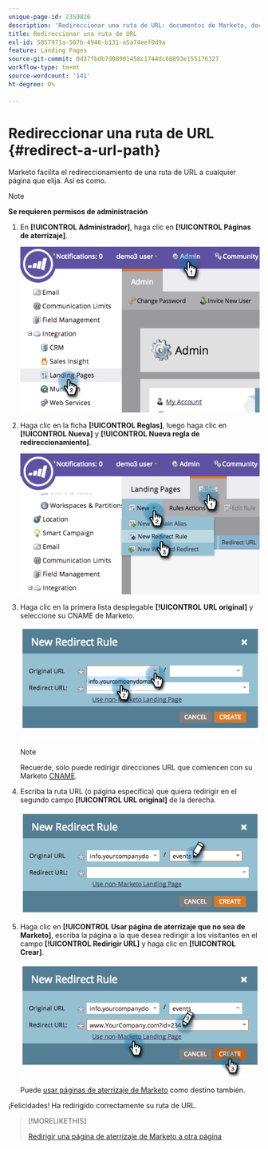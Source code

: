 ```yaml
---
unique-page-id: 2359826
description: 'Redireccionar una ruta de URL: documentos de Marketo, documentación del producto'
title: Redireccionar una ruta de URL
exl-id: 5857971a-507b-4946-b131-a5a74eef0d9a
feature: Landing Pages
source-git-commit: 0d37fbdb7d08901458c1744dc68893e155176327
workflow-type: tm+mt
source-wordcount: '141'
ht-degree: 0%

---
```


# Redireccionar una ruta de URL {#redirect-a-url-path}

Marketo facilita el redireccionamiento de una ruta de URL a cualquier página que elija. Así es como.

>[!NOTE]
>
>**Se requieren permisos de administración**

1. En **[!UICONTROL Administrador]**, haga clic en **[!UICONTROL Páginas de aterrizaje]**.

   ![](assets/image2014-9-18-13-3a43-3a29.png)

1. Haga clic en la ficha **[!UICONTROL Reglas]**, luego haga clic en **[!UICONTROL Nueva]** y **[!UICONTROL Nueva regla de redireccionamiento]**.

   ![](assets/image2014-9-18-13-3a43-3a40.png)

1. Haga clic en la primera lista desplegable **[!UICONTROL URL original]** y seleccione su CNAME de Marketo.

   ![](assets/image2014-9-18-13-3a43-3a49.png)

   >[!NOTE]
   >
   >Recuerde, solo puede redirigir direcciones URL que comiencen con su Marketo [CNAME](/help/marketo/product-docs/demand-generation/landing-pages/landing-page-actions/customize-your-landing-page-urls-with-a-cname.md).

1. Escriba la ruta URL (o página específica) que quiera redirigir en el segundo campo **[!UICONTROL URL original]** de la derecha.

   ![](assets/image2014-9-18-13-3a43-3a59.png)

1. Haga clic en **[!UICONTROL Usar página de aterrizaje que no sea de Marketo]**, escriba la página a la que desea redirigir a los visitantes en el campo **[!UICONTROL Redirigir URL]** y haga clic en **[!UICONTROL Crear]**.

   ![](assets/image2014-9-18-13-3a44-3a7.png)

   Puede [usar páginas de aterrizaje de Marketo](/help/marketo/product-docs/demand-generation/landing-pages/landing-page-actions/redirect-a-marketo-landing-page-to-another-page.md) como destino también.

¡Felicidades! Ha redirigido correctamente su ruta de URL.

>[!MORELIKETHIS]
>
>[Redirigir una página de aterrizaje de Marketo a otra página](/help/marketo/product-docs/demand-generation/landing-pages/landing-page-actions/redirect-a-marketo-landing-page-to-another-page.md)
